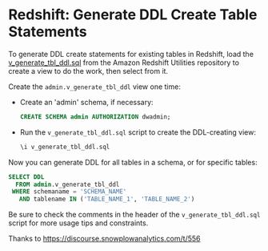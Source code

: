 # Redshift: Generate DDL Create Table Statements

To generate DDL create statements for existing tables in Redshift, load the
[v_generate_tbl_ddl.sql](https://github.com/awslabs/amazon-redshift-utils/blob/master/src/AdminViews/v_generate_tbl_ddl.sql)
from the Amazon Redshift Utilities repository to create a view to do the work,
then select from it.

Create the `admin.v_generate_tbl_ddl` view one time:

- Create an 'admin' schema, if necessary:
  ```sql
  CREATE SCHEMA admin AUTHORIZATION dwadmin;
  ```

- Run the `v_generate_tbl_ddl.sql` script to create the DDL-creating view:
  ```sql
  \i v_generate_tbl_ddl.sql
  ```

Now you can generate DDL for all tables in a schema, or for specific tables:
```sql
SELECT DDL
  FROM admin.v_generate_tbl_ddl
 WHERE schemaname = 'SCHEMA_NAME'
   AND tablename IN ('TABLE_NAME_1', 'TABLE_NAME_2')
```

Be sure to check the comments in the header of the `v_generate_tbl_ddl.sql`
script for more usage tips and constraints.

Thanks to https://discourse.snowplowanalytics.com/t/556

